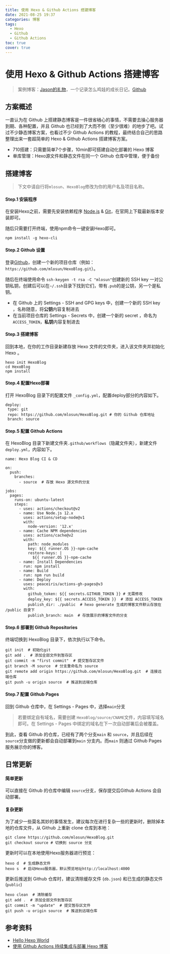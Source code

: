 ```yaml
---
title: 使用 Hexo & Github Actions 搭建博客
date: 2021-08-25 19:37
categories: 博客
tags: 
  - Hexo
  - Github
  - Github Actions
toc: true
cover: true 
---
```


# 使用 Hexo & Github Actions 搭建博客

>案例博客：[Jason的礼物](https://gift-for-jason.com)，一个记录怎么鸡娃的成长日记。[Github](https://github.com/mlosun/gift-for-jason.com)

## 方案概述
一直认为在 Github 上搭建静态博客是一件很省~~钱~~心的事情，不需要去操心服务器到期、各种配置，并且 Github 也已经到了大而不倒（至少很难）的地步了吧。试过不少静态博客方案，也看过不少 Github Actions 的教程，最终结合自己的思路整理出来一套超简单的 Hexo & Github Actions 搭建博客方案。
- 710搭建：只需要简单7个步骤，10min即可搭建自动化部署的 Hexo 博客
- 单库管理：Hexo源文件和静态文件在同一个 Github 仓库中管理，便于备份

## 搭建博客

>下文中请自行将`mlosun`、`HexoBlog`修改为你的用户名及项目名称。

#### Step.1 安装程序
在安装Hexo之前，需要先安装依赖程序 [Node.js](http://nodejs.org/) & [Git](http://git-scm.com/)，在官网上下载最新版本安装即可。

随后只需要打开终端，使用npm命令一键安装Hexo即可。
```
npm install -g hexo-cli
```

#### Step.2 Github 设置
登录[Github](https://github.com/)，创建一个新的项目仓库（例如：`https://github.com/mlosun/HexoBlog.git`）。

随后在终端使用命令 `ssh-keygen -t rsa -C "mlosun"`创建新的 SSH key 一对公钥私钥，创建后可以在`~/.ssh`目录下找到它们，带有`.pub`的是公钥，另一个是私钥。
- 在 Github 上的 Settings - SSH and GPG keys 中，创建一个新的 SSH key ，名称随意，将**公钥**内容复制进去
- 在当前项目仓库的 Settings - Secrets 中，创建一个新的 secret ，命名为`ACCESS_TOKEN`，**私钥**内容复制进去

#### Step.3 搭建博客
回到本地，在你的工作目录新建存放 Hexo 文件的文件夹，进入该文件夹并初始化 Hexo 。
```
hexo init HexoBlog
cd HexoBlog
npm install
```

#### Step.4 配置Hexo部署
打开 HexoBlog 目录下的配置文件 `_config.yml`，配置deploy部分的内容如下。
```
deploy:  
 type: git  
 repo: https://github.com/mlosun/HexoBlog.git # 你的 Github 仓库地址  
 branch: source
```

#### Step.5 配置 Github Actions
在 HexoBlog 目录下新建文件夹`.github/workflows`（隐藏文件夹），新建文件`deploy.yml`，内容如下。
```
name: Hexo Blog CI & CD

on:
  push:
    branches:
      - source  # 存放 Hexo 源文件的分支

jobs:
  pages:
    runs-on: ubuntu-latest
    steps:
      - uses: actions/checkout@v2
      - name: Use Node.js 12.x
        uses: actions/setup-node@v1
        with:
          node-version: '12.x'
      - name: Cache NPM dependencies
        uses: actions/cache@v2
        with:
          path: node_modules
          key: ${{ runner.OS }}-npm-cache
          restore-keys: |
            ${{ runner.OS }}-npm-cache
      - name: Install Dependencies
        run: npm install
      - name: Build
        run: npm run build
      - name: Deploy
        uses: peaceiris/actions-gh-pages@v3
        with:
          github_token: ${{ secrets.GITHUB_TOKEN }} # 无需修改
          deploy_key: ${{ secrets.ACCESS_TOKEN }}  # 添加 ACCESS_TOKEN
          publish_dir: ./public  # hexo generate 生成的博客文件默认存放在 /public 目录下
          publish_branch: main  # 存放展示的博客文件的分支
```

#### Step.6 部署到 Github Repositories
终端切换到 HexoBlog 目录下，依次执行以下命令。
```
git init  # 初始化git
git add .  # 添加全部文件到暂存区
git commit -m "first commit"  # 提交暂存区文件
git branch -M source  # 分支重命名为 source
git remote add origin https://github.com/mlosun/HexoBlog.git  # 连接远端仓库
git push -u origin source  # 推送到远端仓库
```

#### Step.7 配置 Github Pages 
回到 Github 仓库中，在 Settings - Pages 中，选择`main`分支
>若要绑定自有域名，需要创建 `HexoBlog/source/CNAME`文件，内容填写域名即可。在 Settings - Pages 中绑定的域名在下一次自动部署后会被覆盖。

到此，查看 Github 的仓库，已经有了两个分支`main` 和 `source`，并且后续在`source`分支做的更新都会自动部署到`main` 分支内。而`main` 则通过 Github Pages 服务展示你的博客。

## 日常更新
#### 简单更新
可以直接在 Github 的仓库中编辑 `source`分支，保存提交后Github Actions 会自动部署。

#### 复杂更新
为了减少一些莫名其妙的事情发生，建议每次在进行复杂一些的更新时，删除掉本地的仓库文件，从 Github 上重新 clone 仓库到本地：
```
git clone https://github.com/mlosun/HexoBlog.git
git checkout source	# 切换到 source 分支
```
更新时可以在本地使用Hexo服务器进行预览：
```
hexo d	# 生成静态文件
hexo s	# 启动Hexo服务器，默认预览地址http://localhost:4000
```
更新后推送到 Github 仓库时，建议清除缓存文件 (`db.json`) 和已生成的静态文件 (`public`)
```
hexo clean	# 清除缓存
git add .  # 添加全部文件到暂存区
git commit -m "update"  # 提交暂存区文件
git push -u origin source  # 推送到远端仓库
```

## 参考资料
- [Hello Hexo World](https://blog.towind.fun/2019/12/26/hello-hexo-world/)
- [使用 Github Actions 持续集成与部署 Hexo 博客](https://blog.towind.fun/2021/02/18/hexo-github-actions-ci-cd/)